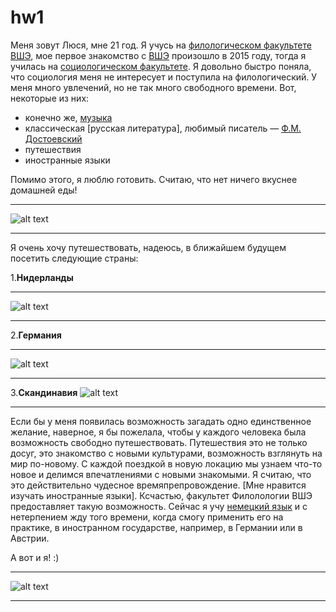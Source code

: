 # hw1
Меня зовут Люся, мне 21 год. Я учусь на [филологическом факультете ВШЭ](https://www.hse.ru/ba/philology/), мое первое знакомство с [ВШЭ](http://www.hse.ru) произошло в 2015 году, тогда я училась на [социологическом факультете](http://www.social.hse.ru). Я довольно быстро поняла, что социология меня не интересует и поступила на филологический. У меня много увлечений,  но не так много свободного времени. Вот, некоторые из них:
* конечно же, [музыка](http://www.vk.com/funk_music)
* классическая [русская литература], любимый писатель — [Ф.М. Достоевский](https://ru.m.wikipedia.org/wiki/Достоевский,_Фёдор_Михайлович)
* путешествия
* иностранные языки

Помимо этого, я люблю готовить. Считаю, что нет ничего вкуснее домашней еды!
***
![alt text](http://ladyeve.ru/wp-content/uploads/2015/07/hobbi-v-dekretnom-otpuske.jpg)
***
Я очень хочу путешествовать, надеюсь, в ближайшем будущем посетить следующие страны:

1.**Нидерланды**
***
![alt text](https://airlife.ua/wp-content/uploads/golandia.jpg)
***
2.**Германия**
***
![alt text](http://www.de-online.ru/novosti/2016-3/rottenburg100.jpeg)
***
3.**Скандинавия**
![alt text](https://praktika.ru/wp-content/uploads/2017/04/iStock-483821307.jpg)
***
Если бы у меня появилась возможность загадать одно единственное желание, наверное, я бы пожелала, чтобы у каждого человека была возможность свободно путешествовать. Путешествия это не только досуг, это знакомство с новыми культурами, возможность взглянуть на мир по-новому. С каждой поездкой в новую локацию мы узнаем что-то новое и делимся впечатлениями с новыми знакомыми. Я считаю, что это действительно чудесное времяпрепровождение.
[Мне нравится изучать иностранные языки]. Ксчастью, факультет Филолологии ВШЭ предоставляет такую возможность. Сейчас я учу [немецкий язык](http://gut-lernen.blogspot.ru/) и с нетерпением жду того времени, когда смогу применить его на практике, в иностранном государстве, например, в Германии или в Австрии.

А вот и я! :)
***
![alt text](https://pp.userapi.com/c639226/v639226104/3a28b/85Bvyy8fTIA.jpg)
***
